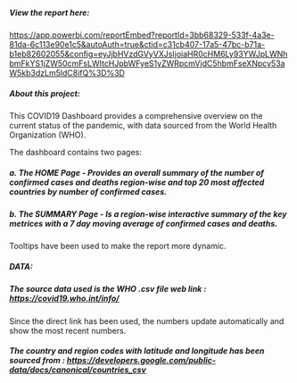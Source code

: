 ##### View the report here:

https://app.powerbi.com/reportEmbed?reportId=3bb68329-533f-4a3e-81da-6c113e90e1c5&autoAuth=true&ctid=c31cb407-17a5-47bc-b71a-b1eb82602055&config=eyJjbHVzdGVyVXJsIjoiaHR0cHM6Ly93YWJpLWNhbmFkYS1jZW50cmFsLWItcHJpbWFyeS1yZWRpcmVjdC5hbmFseXNpcy53aW5kb3dzLm5ldC8ifQ%3D%3D

##### About this project:

This COVID19 Dashboard provides a comprehensive overview on the current status of the pandemic, with data sourced from the World Health Organization (WHO).

The dashboard contains two pages: 
##### a. The HOME Page - Provides an overall summary of the number of confirmed cases and deaths region-wise and top 20 most affected countries by number of confirmed cases.
##### b. The SUMMARY Page - Is a region-wise interactive summary of the key metrices with a 7 day moving average of confirmed cases and deaths.

Tooltips have been used to make the report more dynamic.

##### DATA:

##### The source data used is the WHO .csv file web link : https://covid19.who.int/info/
Since the direct link has been used, the numbers update automatically and show the most recent numbers.

##### The country and region codes with latitude and longitude has been sourced from : https://developers.google.com/public-data/docs/canonical/countries_csv


 
 
